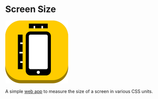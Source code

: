# Screen Size

[![App icon showing two rulers measuring a phone.](icon.svg)](https://fauxsaurus.github.io/screen-size/)

A simple [web app](https://fauxsaurus.github.io/screen-size/) to measure the size of a screen in various CSS units.
